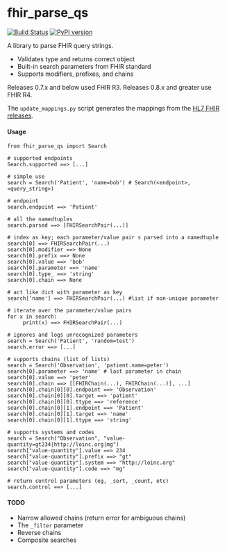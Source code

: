 # fhir_parse_qs

[![Build Status](https://travis-ci.com/teffalump/fhir_parse_qs.svg?branch=master)](https://travis-ci.com/teffalump/fhir_parse_qs)
[![PyPI version](https://badge.fury.io/py/fhir-parse-qs.svg)](https://badge.fury.io/py/fhir-parse-qs)

A library to parse FHIR query strings.

- Validates type and returns correct object
- Built-in search parameters from FHIR standard
- Supports modifiers, prefixes, and chains

Releases 0.7.x and below used FHIR R3. Releases 0.8.x and greater use FHIR R4.

The `update_mappings.py` script generates the mappings from the [HL7 FHIR releases](https://www.hl7.org/fhir/).

#### Usage

    from fhir_parse_qs import Search

    # supported endpoints
    Search.supported ==> [...]

    # simple use
    search = Search('Patient', 'name=bob') # Search(<endpoint>, <query_string>)

    # endpoint
    search.endpoint ==> 'Patient'

    # all the namedtuples
    search.parsed ==> [FHIRSearchPair(...)]

    # index as key; each parameter/value pair s parsed into a namedtuple
    search[0] ==> FHIRSearchPair(...)
    search[0].modifier ==> None
    search[0].prefix ==> None
    search[0].value ==> 'bob'
    search[0].parameter ==> 'name'
    search[0].type_ ==> 'string'
    search[0].chain ==> None

    # act like dict with parameter as key
    search['name'] ==> FHIRSearchPair(...) #list if non-unique parameter

    # iterate over the parameter/value pairs
    for x in search:
         print(x) ==> FHIRSearchPair(...)

    # ignores and logs unrecognized parameters
    search = Search('Patient', 'random=test')
    search.error ==> [...]

    # supports chains (list of lists)
    search = Search('Observation', 'patient.name=peter')
    search[0].parameter ==> 'name' # last parameter in chain
    search[0].value ==> 'peter'
    search[0].chain ==> [[FHIRChain(...), FHIRChain(...)], ...]
    search[0].chain[0][0].endpoint ==> 'Observation'
    search[0].chain[0][0].target ==> 'patient'
    search[0].chain[0][0].ttype ==> 'reference'
    search[0].chain[0][1].endpoint ==> 'Patient'
    search[0].chain[0][1].target ==> 'name'
    search[0].chain[0][1].ttype ==> 'string'

    # supports systems and codes
    search = Search("Observation", "value-quantity=gt234|http://loinc.org|mg")
    search["value-quantity"].value ==> 234
    search["value-quantity"].prefix ==> "gt"
    search["value-quantity"].system ==> "http://loinc.org"
    search["value-quantity"].code ==> "mg"

    # return control parameters (eg, _sort, _count, etc)
    search.control ==> [...]

#### TODO

- Narrow allowed chains (return error for ambiguous chains)
- The `_filter` parameter
- Reverse chains
- Composite searches

